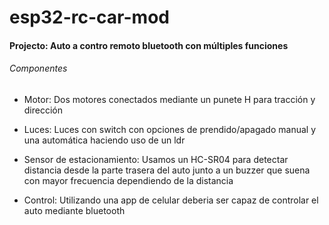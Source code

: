 # esp32-rc-car-mod
#### Projecto: Auto a contro remoto bluetooth con múltiples funciones
###### Componentes
- Motor: Dos motores conectados mediante un punete H para tracción y dirección

- Luces: Luces con switch con opciones de prendido/apagado manual y una automática haciendo uso de un ldr

- Sensor de estacionamiento: Usamos un HC-SR04 para detectar distancia desde la parte trasera del auto junto a un buzzer que suena con mayor frecuencia dependiendo de la distancia

- Control: Utilizando una app de celular deberia ser capaz de controlar el auto mediante bluetooth
